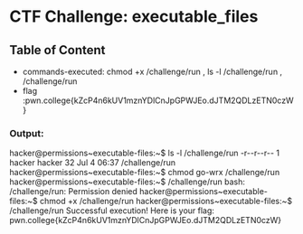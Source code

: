 # CTF Challenge: executable_files

## Table of Content

- commands-executed: chmod +x /challenge/run , ls -l /challenge/run  , /challenge/run
- flag :pwn.college{kZcP4n6kUV1mznYDlCnJpGPWJEo.dJTM2QDLzETN0czW}


### Output:
hacker@permissions~executable-files:~$ ls -l /challenge/run 
-r--r--r-- 1 hacker hacker 32 Jul  4 06:37 /challenge/run
hacker@permissions~executable-files:~$ chmod go-wrx /challenge/run 
hacker@permissions~executable-files:~$ /challenge/run
bash: /challenge/run: Permission denied
hacker@permissions~executable-files:~$ chmod +x /challenge/run 
hacker@permissions~executable-files:~$ /challenge/run 
Successful execution! Here is your flag:
pwn.college{kZcP4n6kUV1mznYDlCnJpGPWJEo.dJTM2QDLzETN0czW}

